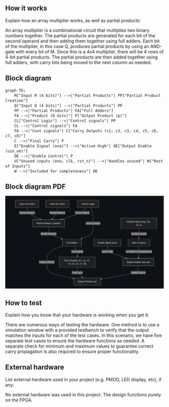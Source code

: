 <!---

This file is used to generate your project datasheet. Please fill in the information below and delete any unused
sections.

You can also include images in this folder and reference them in the markdown. Each image must be less than
512 kb in size, and the combined size of all images must be less than 1 MB.
-->

## How it works

Explain how an array multiplier works, as well as partial products:

An array multiplier is a combinational circuit that multiplies two binary numbers together. The partial products are generated for each bit of the second operand and then adding them together using full adders. 
Each bit of the multiplier, in this case Q, produces partial products by using an AND-gate with every bit of M. Since this is a 4x4 multiplier, there will be 4 rows of 4-bit partial products.
The partial products are then added together using full adders, with carry bits being moved to the next column as needed.

## Block diagram

```mermaid
graph TD;
    M["Input M (4 bits)"] -->|"Partial Products"| PP["Partial Product Creation"]
    Q["Input Q (4 bits)"] -->|"Partial Products"| PP
    PP -->|"Partial Products"| FA["Full Adders"]
    FA -->|"Product (8 bits)"| P["Output Product (p)"]
    CL["Control Logic"] -->|"Control signals"| PP
    CL -->|"Control signals"| FA
    FA -->|"Cout signals"| C["Carry Outputs (c1, c2, c3, c4, c5, c6, c7, c8)"]
    C -->|"Final Carry"| P
    E["Enable Signal (ena)"] -->|"Active High"| OE["Output Enable (uio_oe)"]
    OE -->|"Enable Control"| P
    U["Unused inputs (ena, clk, rst_n)"] -->|"Handles unused"| W["Rest of Inputs"]
    W -->|"Included for completeness"| OE
```

## Block diagram PDF

![4x4 Array Multiplier Block Diagram](./docs/blockdiagram.png)

## How to test

Explain how you know that your hardware is working when you get it:

There are numerous ways of testing the hardware. One method is to use a simulation window with a provided testbench to verify that the output matches the inputs for each of the test cases. In this scenario, we have five separate test cases to ensure the hardware functions as needed. A separate check for minimum and maximum values to guarantee correct carry propagation is also required to ensure proper functionality.

## External hardware

List external hardware used in your project (e.g. PMOD, LED display, etc), if any:

No external hardware was used in this project. The design functions purely on the FPGA.
